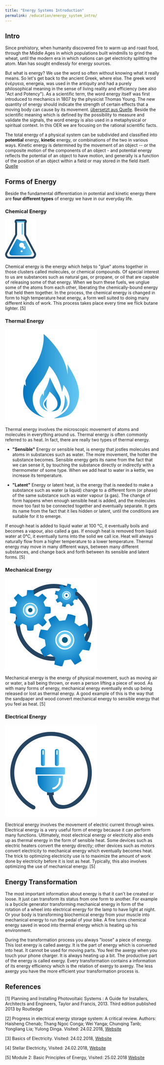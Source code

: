 ```yaml
---
title: "Energy Systems Introduction"
permalink: /education/energy_system_intro/
---
```


## Intro

Since prehistory, when humanity discovered fire to warm up and roast food, through the Middle Ages in which populations built windmills to grind the wheat, until the modern era in which nations can get electricity splitting the atom. Man has sought endlessly for energy sources.

But what is energy? We use the word so often without knowing what it really means.
So let's get back to the ancient Greek, where else. The greek word ἐνέργεια, energeia, was used in the antiquity and had a purely philosophical meaning in the sense of living reality and efficiency (see also "Act and Potency").
As a scientific term, the word energy itself was first introduced to mechanics in 1807 by the physicist Thomas Young. The new quantity of energy should indicate the strength of certain effects that a moving body can cause by its movement. [übersetzt aus Quelle](https://de.wikipedia.org/wiki/Energie#Geschichte_des_Begriffs).
Beside the scientific meaning which is defined by the possibility to measure and validate the signals, the word energy is also used in a metaphysical or spiritual context. In this OER we are focusing on the rational scientific facts.

The total energy of a physical system can be subdivided and classified into **potential** energy, **kinetic** energy, or combinations of the two in various ways. Kinetic energy is determined by the movement of an object -- or the composite motion of the components of an object - and potential energy reflects the potential of an object to have motion, and generally is a function of the position of an object within a field or may stored in the field itself. [Quelle](https://en.wikipedia.org/wiki/Energy#Forms)

## Forms of Energy

Beside the fundamental differentiation in potential and kinetic energy there are **four different types** of energy we have in our everyday life.

### Chemical Energy
![chemical energy](/media_files/energy_intro_chemical_energy.png)

Chemical energy is the energy which helps to "glue" atoms together in those clusters called molecules, or chemical compounds. Of special interest to us are substances such as natural gas, or propane, or oil that are capable of releasing some of that energy. When we burn these fuels, we unglue some of the atoms from each other, liberating the chemically-bound energy that held them together. In the process, the chemical energy is changed in form to high temperature heat energy, a form well suited to doing many different kinds of work. This process takes place every time we flick butane lighter. [5]

### Thermal Energy
![thermal energy](/media_files/energy_intro_thermal_energy.svg)

Thermal energy involves the microscopic movement of atoms and molecules in everything around us. Thermal energy is often commonly referred to as heat. In fact, there are really two types of thermal energy.

-	**"Sensible"** Energy or sensible heat, is energy that jostles molecules and atoms in substances such as water. The more movement, the hotter the substance becomes. Sensible energy gets its name from the fact that we can sense it, by touching the substance directly or indirectly with a thermometer of some type. When we add heat to water in a kettle, we increase its temperature.

-	**"Latent"** Energy or latent heat, is the energy that is needed to make a substance such as water (a liquid) change to a different form (or phase) of the same substance such as water vapour (a gas). The change of form happens when enough sensible heat is added, and the molecules move too fast to be connected together and eventually separate. It gets its name from the fact that it lies hidden or latent, until the conditions are suitable for it to emerge.

If enough heat is added to liquid water at 100 °C, it eventually boils and becomes a vapour, also called a gas. If enough heat is removed from liquid water at 0°C, it eventually turns into the solid we call ice. Heat will always naturally flow from a higher temperature to a lower temperature. Thermal energy may move in many different ways, between many different substances, and change back and forth between its sensible and latent forms. [5]

### Mechanical Energy
![mechanical energy](/media_files/energy_intro_mechanical_energy.svg)

Mechanical energy is the energy of physical movement, such as moving air or water, a ball being thrown, or even a person lifting a piece of wood. As with many forms of energy, mechanical energy eventually ends up being released or lost as thermal energy. A good example of this is the way that the sandpaper and wood convert mechanical energy to sensible energy that you feel as heat. [5]

### Electrical Energy
![electrical energy](/media_files/energy_intro_electrical_energy.svg)

Electrical energy involves the movement of electric current through wires. Electrical energy is a very useful form of energy because it can perform many functions. Ultimately, most electrical energy or electricity also ends up as thermal energy in the form of sensible heat. Some devices such as electric heaters convert the energy directly; other devices such as motors convert electricity to mechanical energy which eventually becomes heat. The trick to optimizing electricity use is to maximize the amount of work done by electricity before it is lost as heat. Typically, this also involves optimizing the use of mechanical energy. [5]

## Energy Transformation
The most important information about energy is that it can't be created or loose. It just can transform its status from one form to another.
For example is a bycicle generator transforming mechanical energy in form of the rotation of a wheel into electrical energy for the lamp to have light at night. Or your body is transforming biochemical energy from your muscle into mechanical energy to run the pedal of your bike.
A fire turns chemical energy saved in wood into thermal energy which is heating up his environment.


During the transformation process you always "loose" a piece of energy. This lost energy is called axergy. It is the part of energy which is converted into heat. It cannot be used for moving parts. You feel the axergy when you touch your phone charger. It is always heating up a bit.
The productive part of the energy is called exergy.
Every transformation contains a information of its energy efficiency which is the relation of exergy to axergy. The less axergy you have the more efficient your transformation process is.




## References

[1]  Planning and Installing Photovoltaic Systems : A Guide for Installers, Architects and Engineers, Taylor and Francis, 2013. Third edition published 2013 by Routledge

[2] Progress in electrical energy storage system: A critical review. Authors: Haisheng Chenab; Thang Ngoc Conga; Wei Yanga; Chunqing Tanb; Yongliang Lia; Yulong Dinga.   Visited: 24.02.2018, [Website](https://www.sciencedirect.com/science/article/pii/S100200710800381X)

[3] Basics of Electricity. Visited: 24.02.2018, [Website](http://www.edisontechcenter.org/basics.html)

[4] Stellar Electricity, Visited: 24.02.2018, [Website](http://sowetoinvestmentcorporation.com/Electricity___Appliances.html)

[5] Module 2: Basic Principles of Energy, Visited: 25.02.2018  [Website](http://www.energy.gov.za/EEE/Projects/Building%20Energy%20Audit%20Training/Training%20Modules/Building%20Energy%20Auditing%20Module%202_final.pdf)
